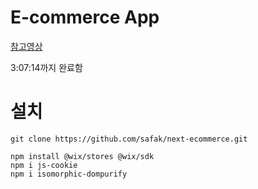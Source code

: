 # E-commerce App

[참고영상](https://youtu.be/I0BOUiFe9WY?si=E-3nmiuc-O1Zuyz5)

3:07:14까지 완료함
# 설치
```
git clone https://github.com/safak/next-ecommerce.git

npm install @wix/stores @wix/sdk
npm i js-cookie
npm i isomorphic-dompurify
```